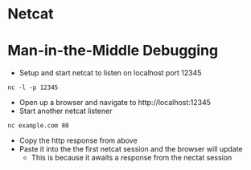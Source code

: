 # Netcat

# Man-in-the-Middle Debugging
* Setup and start netcat to listen on localhost port 12345
```
nc -l -p 12345 
```
* Open up a browser and navigate to http://localhost:12345
* Start another netcat listener
```
nc example.com 80
```
* Copy the http response from above
* Paste it into the the first netcat session and the browser will update
  * This is because it awaits a response from the nectat session
